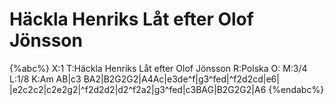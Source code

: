 # Häckla Henriks Låt efter Olof Jönsson

{%abc%}
X:1
T:Häckla Henriks Låt efter Olof Jönsson
R:Polska
O:
M:3/4
L:1/8
K:Am
AB|c3 BA2|B2G2G2|A4Ac|e3de^f|g3^fed|^f2d2cd|e6|
|e2c2c2|c2e2g2|^f2d2d2|d2^f2a2|g3^fed|c3BAG|B2G2G2|A6 
{%endabc%}
